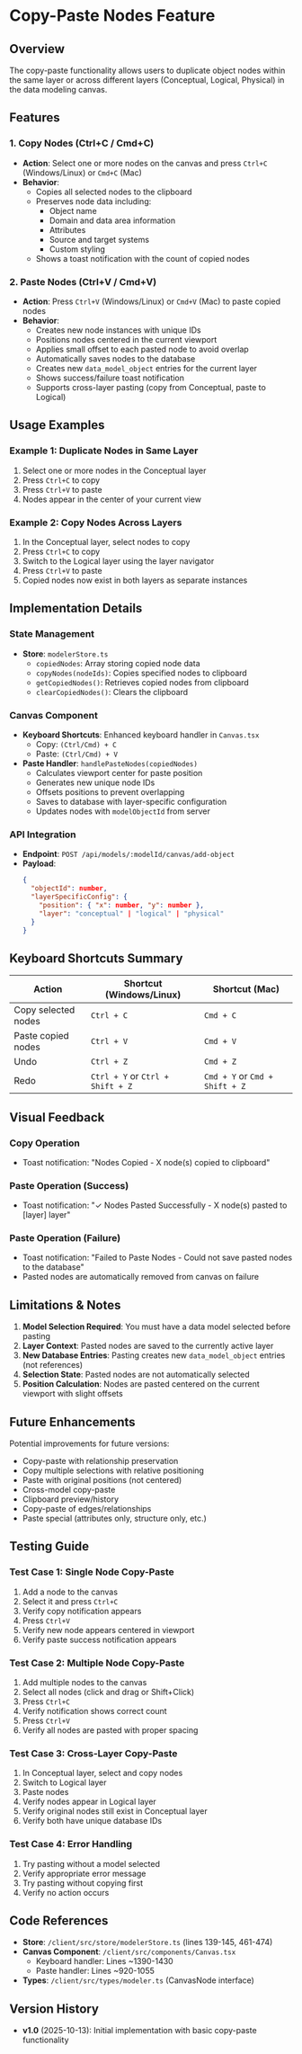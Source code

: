 # Copy-Paste Nodes Feature

## Overview
The copy-paste functionality allows users to duplicate object nodes within the same layer or across different layers (Conceptual, Logical, Physical) in the data modeling canvas.

## Features

### 1. Copy Nodes (Ctrl+C / Cmd+C)
- **Action**: Select one or more nodes on the canvas and press `Ctrl+C` (Windows/Linux) or `Cmd+C` (Mac)
- **Behavior**: 
  - Copies all selected nodes to the clipboard
  - Preserves node data including:
    - Object name
    - Domain and data area information
    - Attributes
    - Source and target systems
    - Custom styling
  - Shows a toast notification with the count of copied nodes

### 2. Paste Nodes (Ctrl+V / Cmd+V)
- **Action**: Press `Ctrl+V` (Windows/Linux) or `Cmd+V` (Mac) to paste copied nodes
- **Behavior**:
  - Creates new node instances with unique IDs
  - Positions nodes centered in the current viewport
  - Applies small offset to each pasted node to avoid overlap
  - Automatically saves nodes to the database
  - Creates new `data_model_object` entries for the current layer
  - Shows success/failure toast notification
  - Supports cross-layer pasting (copy from Conceptual, paste to Logical)

## Usage Examples

### Example 1: Duplicate Nodes in Same Layer
1. Select one or more nodes in the Conceptual layer
2. Press `Ctrl+C` to copy
3. Press `Ctrl+V` to paste
4. Nodes appear in the center of your current view

### Example 2: Copy Nodes Across Layers
1. In the Conceptual layer, select nodes to copy
2. Press `Ctrl+C` to copy
3. Switch to the Logical layer using the layer navigator
4. Press `Ctrl+V` to paste
5. Copied nodes now exist in both layers as separate instances

## Implementation Details

### State Management
- **Store**: `modelerStore.ts`
  - `copiedNodes`: Array storing copied node data
  - `copyNodes(nodeIds)`: Copies specified nodes to clipboard
  - `getCopiedNodes()`: Retrieves copied nodes from clipboard
  - `clearCopiedNodes()`: Clears the clipboard

### Canvas Component
- **Keyboard Shortcuts**: Enhanced keyboard handler in `Canvas.tsx`
  - Copy: `(Ctrl/Cmd) + C`
  - Paste: `(Ctrl/Cmd) + V`
- **Paste Handler**: `handlePasteNodes(copiedNodes)`
  - Calculates viewport center for paste position
  - Generates new unique node IDs
  - Offsets positions to prevent overlapping
  - Saves to database with layer-specific configuration
  - Updates nodes with `modelObjectId` from server

### API Integration
- **Endpoint**: `POST /api/models/:modelId/canvas/add-object`
- **Payload**:
  ```json
  {
    "objectId": number,
    "layerSpecificConfig": {
      "position": { "x": number, "y": number },
      "layer": "conceptual" | "logical" | "physical"
    }
  }
  ```

## Keyboard Shortcuts Summary

| Action | Shortcut (Windows/Linux) | Shortcut (Mac) |
|--------|-------------------------|----------------|
| Copy selected nodes | `Ctrl + C` | `Cmd + C` |
| Paste copied nodes | `Ctrl + V` | `Cmd + V` |
| Undo | `Ctrl + Z` | `Cmd + Z` |
| Redo | `Ctrl + Y` or `Ctrl + Shift + Z` | `Cmd + Y` or `Cmd + Shift + Z` |

## Visual Feedback

### Copy Operation
- Toast notification: "Nodes Copied - X node(s) copied to clipboard"

### Paste Operation (Success)
- Toast notification: "✓ Nodes Pasted Successfully - X node(s) pasted to [layer] layer"

### Paste Operation (Failure)
- Toast notification: "Failed to Paste Nodes - Could not save pasted nodes to the database"
- Pasted nodes are automatically removed from canvas on failure

## Limitations & Notes

1. **Model Selection Required**: You must have a data model selected before pasting
2. **Layer Context**: Pasted nodes are saved to the currently active layer
3. **New Database Entries**: Pasting creates new `data_model_object` entries (not references)
4. **Selection State**: Pasted nodes are not automatically selected
5. **Position Calculation**: Nodes are pasted centered on the current viewport with slight offsets

## Future Enhancements

Potential improvements for future versions:
- Copy-paste with relationship preservation
- Copy multiple selections with relative positioning
- Paste with original positions (not centered)
- Cross-model copy-paste
- Clipboard preview/history
- Copy-paste of edges/relationships
- Paste special (attributes only, structure only, etc.)

## Testing Guide

### Test Case 1: Single Node Copy-Paste
1. Add a node to the canvas
2. Select it and press `Ctrl+C`
3. Verify copy notification appears
4. Press `Ctrl+V`
5. Verify new node appears centered in viewport
6. Verify paste success notification appears

### Test Case 2: Multiple Node Copy-Paste
1. Add multiple nodes to the canvas
2. Select all nodes (click and drag or Shift+Click)
3. Press `Ctrl+C`
4. Verify notification shows correct count
5. Press `Ctrl+V`
6. Verify all nodes are pasted with proper spacing

### Test Case 3: Cross-Layer Copy-Paste
1. In Conceptual layer, select and copy nodes
2. Switch to Logical layer
3. Paste nodes
4. Verify nodes appear in Logical layer
5. Verify original nodes still exist in Conceptual layer
6. Verify both have unique database IDs

### Test Case 4: Error Handling
1. Try pasting without a model selected
2. Verify appropriate error message
3. Try pasting without copying first
4. Verify no action occurs

## Code References

- **Store**: `/client/src/store/modelerStore.ts` (lines 139-145, 461-474)
- **Canvas Component**: `/client/src/components/Canvas.tsx`
  - Keyboard handler: Lines ~1390-1430
  - Paste handler: Lines ~920-1055
- **Types**: `/client/src/types/modeler.ts` (CanvasNode interface)

## Version History

- **v1.0** (2025-10-13): Initial implementation with basic copy-paste functionality
